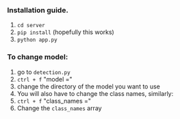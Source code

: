 ### Installation guide.
1. `cd server`
2. `pip install` (hopefully this works)
3. `python app.py`

### To change model:
1. go to `detection.py`
2. `ctrl + f` "model ="
3. change the directory of the model you want to use
4. You will also have to change the class names, similarly:
5. `ctrl + f` "class_names ="
6. Change the `class_names` array